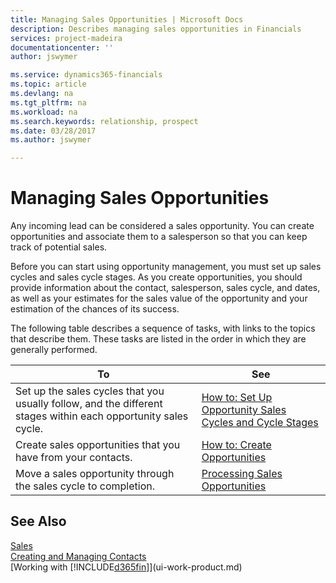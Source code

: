 ```yaml
---
title: Managing Sales Opportunities | Microsoft Docs
description: Describes managing sales opportunities in Financials
services: project-madeira
documentationcenter: ''
author: jswymer

ms.service: dynamics365-financials
ms.topic: article
ms.devlang: na
ms.tgt_pltfrm: na
ms.workload: na
ms.search.keywords: relationship, prospect
ms.date: 03/28/2017
ms.author: jswymer

---
```

# Managing Sales Opportunities
Any incoming lead can be considered a sales opportunity. You can create opportunities and associate them to a salesperson so that you can keep track of potential sales.

Before you can start using opportunity management, you must set up sales cycles and sales cycle stages. As you create opportunities, you should provide information about the contact, salesperson, sales cycle, and dates, as well as your estimates for the sales value of the opportunity and your estimation of the chances of its success.

The following table describes a sequence of tasks, with links to the topics that describe them. These tasks are listed in the order in which they are generally performed.

| To | See |
| --- | --- |
| Set up the sales cycles that you usually follow, and the different stages within each opportunity sales cycle. |[How to: Set Up Opportunity Sales Cycles and Cycle Stages](marketing-how-setup-opportunity-sales-cycles-stages.md) |
| Create sales opportunities that you have from your contacts. |[How to: Create Opportunities](marketing-how-create-opportunities.md) |
| Move a sales opportunity through the sales cycle to completion. |[Processing Sales Opportunities](marketing-processing-sales-opportunities.md) |

## See Also
[Sales](sales-manage-sales.md)  
[Creating and Managing Contacts](marketing-contacts.md)  
[Working with [!INCLUDE[d365fin](includes/d365fin_md.md)]](ui-work-product.md)

